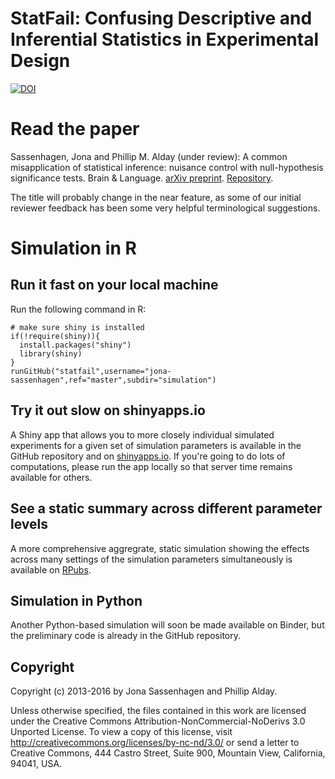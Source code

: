 # StatFail: Confusing Descriptive and Inferential Statistics in Experimental Design 

[![DOI](https://zenodo.org/badge/23206/jona-sassenhagen/statfail.svg)](https://zenodo.org/badge/latestdoi/23206/jona-sassenhagen/statfail)

# Read the paper

Sassenhagen, Jona and Phillip M. Alday (under review): A common misapplication of statistical inference: nuisance control with null-hypothesis significance tests. Brain & Language. [arXiv preprint](http://arxiv.org/abs/1602.04565). [Repository](https://github.com/jona-sassenhagen/statfail/). 

The title will probably change in the near feature, as some of our initial reviewer feedback has been some very helpful terminological suggestions.

# Simulation in R

## Run it fast on your local machine
Run the following command in R:

```
# make sure shiny is installed
if(!require(shiny)){
  install.packages("shiny")
  library(shiny)
}
runGitHub("statfail",username="jona-sassenhagen",ref="master",subdir="simulation")
```

## Try it out slow on shinyapps.io
A Shiny app that allows you to more closely individual simulated experiments for a given set of simulation parameters is available in the GitHub repository and on [shinyapps.io](https://palday.shinyapps.io/statfail/).
If you're going to do lots of computations, please run the app locally so that server time remains available for others.

## See a static summary across different parameter levels

A more comprehensive aggregrate, static simulation showing the effects across many settings of the simulation parameters simultaneously is available on [RPubs](http://rpubs.com/palday/statfail).

## Simulation in Python

Another Python-based simulation will soon be made available on Binder, but the preliminary code is already in the GitHub repository.

## Copyright
Copyright (c) 2013-2016 by Jona Sassenhagen and Phillip Alday.

Unless otherwise specified, the files contained in this work are licensed under the Creative Commons Attribution-NonCommercial-NoDerivs 3.0 Unported License. To view a copy of this license, visit http://creativecommons.org/licenses/by-nc-nd/3.0/ or send a letter to Creative Commons, 444 Castro Street, Suite 900, Mountain View, California, 94041, USA. 

